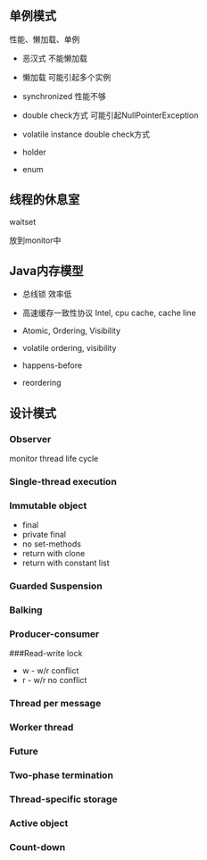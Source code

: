 ## 单例模式

性能、懒加载、单例

* 恶汉式 不能懒加载

* 懒加载 可能引起多个实例
* synchronized 性能不够
* double check方式 可能引起NullPointerException
* volatile instance double check方式
* holder
* enum

## 线程的休息室

waitset

放到monitor中

## Java内存模型

* 总线锁 效率低
* 高速缓存一致性协议
  Intel, cpu cache, cache line

* Atomic, Ordering, Visibility

* volatile
    ordering, visibility	

* happens-before

* reordering

## 设计模式

### Observer

monitor thread life cycle

### Single-thread execution

### Immutable object
* final
* private final
* no set-methods
* return with clone
* return with constant list
### Guarded Suspension
### Balking
### Producer-consumer
###Read-write lock
* w - w/r conflict
* r - w/r no conflict
### Thread per message
### Worker thread
### Future
### Two-phase termination
### Thread-specific storage
### Active object
### Count-down